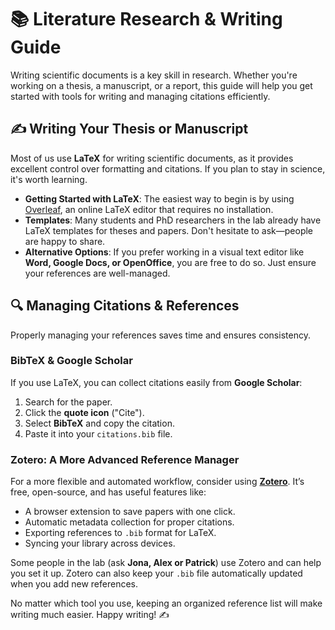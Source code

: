 # 📚 Literature Research & Writing Guide

Writing scientific documents is a key skill in research. Whether you're working
on a thesis, a manuscript, or a report, this guide will help you get started
with tools for writing and managing citations efficiently.

## ✍️ Writing Your Thesis or Manuscript

Most of us use **LaTeX** for writing scientific documents, as it provides
excellent control over formatting and citations. If you plan to stay in
science, it's worth learning. 

- **Getting Started with LaTeX**: The easiest way to begin is by using [Overleaf](https://www.overleaf.com/), an online LaTeX editor that requires no installation.
- **Templates**: Many students and PhD researchers in the lab already have LaTeX templates for theses and papers. Don't hesitate to ask—people are happy to share.
- **Alternative Options**: If you prefer working in a visual text editor like **Word, Google Docs, or OpenOffice**, you are free to do so. Just ensure your references are well-managed.

## 🔍 Managing Citations & References

Properly managing your references saves time and ensures consistency.

### BibTeX & Google Scholar
If you use LaTeX, you can collect citations easily from **Google Scholar**:
1. Search for the paper.
2. Click the **quote icon** ("Cite").
3. Select **BibTeX** and copy the citation.
4. Paste it into your `citations.bib` file.

### Zotero: A More Advanced Reference Manager
For a more flexible and automated workflow, consider using **[Zotero](https://www.zotero.org/)**. It’s free, open-source, and has useful features like:
- A browser extension to save papers with one click.
- Automatic metadata collection for proper citations.
- Exporting references to `.bib` format for LaTeX.
- Syncing your library across devices.

Some people in the lab (ask **Jona, Alex or Patrick**) use Zotero and can help
you set it up. Zotero can also keep your `.bib` file automatically updated when
you add new references.

No matter which tool you use, keeping an organized reference list will make
writing much easier. Happy writing! ✍️
